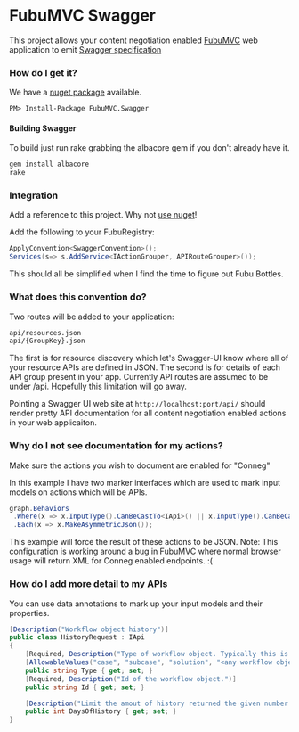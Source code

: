 FubuMVC Swagger
===============

This project allows your content negotiation enabled [FubuMVC](https://github.com/DarthFubuMVC/fubumvc) web application
to emit [Swagger specification](http://swagger.wordnik.com/spec)

### How do I get it? ###

We have a [nuget package](https://nuget.org/packages/FubuMVC.Swagger) available.

```PM> Install-Package FubuMVC.Swagger```

#### Building Swagger

To build just run rake grabbing the albacore gem if you don't already have it. 

```rb
gem install albacore
rake
```

### Integration

Add a reference to this project. Why not [use nuget](https://nuget.org/packages/FubuMVC.Swagger)!

Add the following to your FubuRegistry:

```cs
ApplyConvention<SwaggerConvention>();
Services(s=> s.AddService<IActionGrouper, APIRouteGrouper>());
```

This should all be simplified when I find the time to figure out Fubu Bottles. 

### What does this convention do?

Two routes will be added to your application:

```html
api/resources.json
api/{GroupKey}.json
```

The first is for resource discovery which let's Swagger-UI know where all of your resource APIs are defined in JSON. 
The second is for details of each API group present in your app. Currently API routes are assumed to be under /api. 
Hopefully this limitation will go away.

Pointing a Swagger UI web site at ```http://localhost:port/api/``` should render pretty API documentation for all content negotiation enabled actions in your web applicaiton.

### Why do I not see documentation for my actions?

Make sure the actions you wish to document are enabled for "Conneg"

In this example I have two marker interfaces which are used to mark input models on actions which will be APIs. 

```cs
graph.Behaviors
 .Where(x => x.InputType().CanBeCastTo<IApi>() || x.InputType().CanBeCastTo<IUnauthenticatedApi>())
 .Each(x => x.MakeAsymmetricJson());
```

This example will force the result of these actions to be JSON. Note: This configuration is working around a bug in FubuMVC where normal browser usage will return XML for Conneg enabled endpoints. :( 

### How do I add more detail to my APIs

You can use data annotations to mark up your input models and their properties.

```cs
[Description("Workflow object history")]
public class HistoryRequest : IApi 
{
    [Required, Description("Type of workflow object. Typically this is 'case'.")]
    [AllowableValues("case", "subcase", "solution", "<any workflow object name>")]
    public string Type { get; set; }
    [Required, Description("Id of the workflow object.")]
    public string Id { get; set; }

    [Description("Limit the amout of history returned the given number of days. When this parameter is not specified. All history items will be returned.")]
	public int DaysOfHistory { get; set; }
}
```
